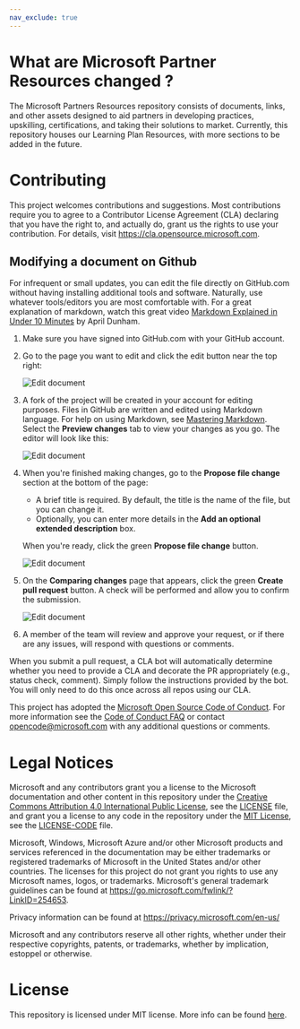 ```yaml
---
nav_exclude: true
---
```


# What are Microsoft Partner Resources changed ?

The Microsoft Partners Resources repository consists of documents, links, and other assets designed to aid partners in developing practices, upskilling, certifications, and taking their solutions to market.  Currently, this repository houses our Learning Plan Resources, with more sections to be added in the future.

# Contributing

This project welcomes contributions and suggestions.  Most contributions require you to agree to a
Contributor License Agreement (CLA) declaring that you have the right to, and actually do, grant us
the rights to use your contribution. For details, visit https://cla.opensource.microsoft.com.

## Modifying a document on Github

For infrequent or small updates, you can edit the file directly on GitHub.com without having installing additional tools and software.  Naturally, use whatever tools/editors you are most comfortable with. For a great explanation of markdown, watch this great video [Markdown Explained in Under 10 Minutes](https://www.youtube.com/watch?v=Y83zrODz-lk) by April Dunham.

1. Make sure you have signed into GitHub.com with your GitHub account.
2. Go to the page you want to edit and click the edit button near the top right:

   ![Edit document](assets/editdoc.png)

3. A fork of the project will be created in your account for editing purposes. Files in GitHub are written and edited using Markdown language. For help on using Markdown, see [Mastering Markdown](https://guides.github.com/features/mastering-markdown/). Select the **Preview changes** tab to view your changes as you go.  The editor will look like this:

   ![Edit document](assets/editdoc2.png)

6. When you're finished making changes, go to the **Propose file change** section at the bottom of the page:

   - A brief title is required. By default, the title is the name of the file, but you can change it.
   - Optionally, you can enter more details in the **Add an optional extended description** box.

   When you're ready, click the green **Propose file change** button.

      ![Edit document](assets/savechanges.png)

7. On the **Comparing changes** page that appears, click the green **Create pull request** button. A check will be performed and allow you to confirm the submission.

      ![Edit document](assets/pullrequest.png)

8. A member of the team will review and approve your request, or if there are any issues, will respond with questions or comments.

When you submit a pull request, a CLA bot will automatically determine whether you need to provide
a CLA and decorate the PR appropriately (e.g., status check, comment).  Simply follow the instructions
provided by the bot. You will only need to do this once across all repos using our CLA.

This project has adopted the [Microsoft Open Source Code of Conduct](https://opensource.microsoft.com/codeofconduct/).
For more information see the [Code of Conduct FAQ](https://opensource.microsoft.com/codeofconduct/faq/) or
contact [opencode@microsoft.com](mailto:opencode@microsoft.com) with any additional questions or comments.

# Legal Notices

Microsoft and any contributors grant you a license to the Microsoft documentation and other content
in this repository under the [Creative Commons Attribution 4.0 International Public License](https://creativecommons.org/licenses/by/4.0/legalcode),
see the [LICENSE](LICENSE) file, and grant you a license to any code in the repository under the [MIT License](https://opensource.org/licenses/MIT), see the
[LICENSE-CODE](LICENSE-CODE) file.

Microsoft, Windows, Microsoft Azure and/or other Microsoft products and services referenced in the documentation
may be either trademarks or registered trademarks of Microsoft in the United States and/or other countries.
The licenses for this project do not grant you rights to use any Microsoft names, logos, or trademarks.
Microsoft's general trademark guidelines can be found at https://go.microsoft.com/fwlink/?LinkID=254653.

Privacy information can be found at https://privacy.microsoft.com/en-us/

Microsoft and any contributors reserve all other rights, whether under their respective copyrights, patents,
or trademarks, whether by implication, estoppel or otherwise.

# License

This repository is licensed under MIT license. More info can be found [here](/LICENSE).
